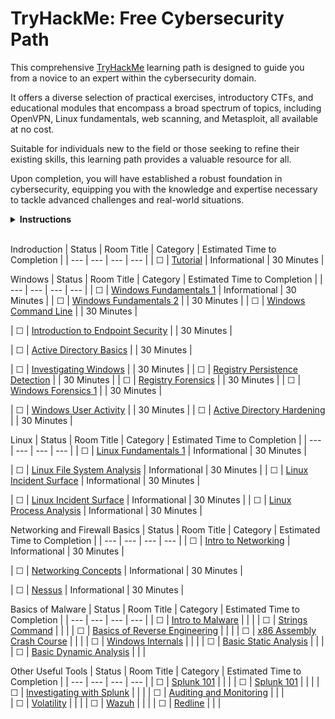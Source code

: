# TryHackMe: Free Cybersecurity Path

This comprehensive [TryHackMe](https://tryhackme.com) learning path is designed to guide you from a novice to an expert within the cybersecurity domain. 

It offers a diverse selection of practical exercises, introductory CTFs, and educational modules that encompass a broad spectrum of topics, including OpenVPN, Linux fundamentals, web scanning, and Metasploit, all available at no cost.

Suitable for individuals new to the field or those seeking to refine their existing skills, this learning path provides a valuable resource for all.

Upon completion, you will have established a robust foundation in cybersecurity, equipping you with the knowledge and expertise necessary to tackle advanced challenges and real-world situations.

<details>
  <summary>
    <b>Instructions</b>
  </summary>

  You can find instructions on how to use this repository at [INSTRUCTIONS.md](/INSTRUCTIONS.md).
</details>

<br/>

<!-- ☐ -->
<!-- ☑ -->

Indroduction
| Status | Room Title                                                                                       | Category           | Estimated Time to Completion      |
| ---    | ---                                                                                              | ---                | ---                               |
| ☐      | [Tutorial](https://tryhackme.com/room/tutorial)                                                  | Informational      | 30 Minutes                        |
<!-- | ☐ | [Logs Fundamentals](https://tryhackme.com/r/room/logsfundamentals)                               | paid for           | 30 Minutes                        | -->

Windows
| Status | Room Title                                                                                       | Category           | Estimated Time to Completion      |
| ---    | ---                                                                                              | ---                | ---                               |
| ☐      | [Windows Fundamentals 1](https://tryhackme.com/r/room/windowsfundamentals1xbx)                   | Informational      | 30 Minutes                        |
| ☐      | [Windows Fundamentals 2](https://tryhackme.com/r/room/windowsfundamentals2x0x)                   |                    | 30 Minutes                        |
| ☐      | [Windows Command Line](https://tryhackme.com/r/room/windowscommandline)                          |                    | 30 Minutes                        |
<!-- | ☐ | [Windows Powershell](https://tryhackme.com/r/room/windowspowershell)                             | paid for           | 30 Minutes                        | -->
<!-- | ☐ | [Windows Hardening](https://tryhackme.com/r/room/microsoftwindowshardening)                      | paid for           | 30 Minutes                        | -->
| ☐      | [Introduction to Endpoint Security](https://tryhackme.com/r/room/introtoendpointsecurity)        |                    | 30 Minutes                        |
<!-- | ☐ | [Core Windows Processes](https://tryhackme.com/r/room/btwindowsinternals)                        | paid for           | 30 Minutes                        |           
| ☐      | [Windows Applications](https://tryhackme.com/r/room/windowsapplications)                         |                    | 30 Minutes                        |
| ☐      | [Windows Event Logs](https://tryhackme.com/r/room/windowseventlogs)                              |                    | 30 Minutes                        | -->
| ☐      | [Active Directory Basics](https://tryhackme.com/r/room/winadbasics)                              |                    | 30 Minutes                        |
<!--| ☐  | [Sysinternals](https://tryhackme.com/r/room/btsysinternalssg)                                    |                    | 30 Minutes                        |   
| ☐      | [Sysmon](https://tryhackme.com/r/room/sysmon)                                                    |                    | 30 Minutes                        | 
| ☐      | [Monday Monitor](https://tryhackme.com/r/room/mondaymonitor)                                     | paid for           | 30 Minutes                        | -->
| ☐      | [Investigating Windows](https://tryhackme.com/r/room/investigatingwindows)                       |                    | 30 Minutes                        |
| ☐      | [Registry Persistence Detection](https://tryhackme.com/r/room/registrypersistencedetection)      |                    | 30 Minutes                        |
| ☐      | [Registry Forensics](https://tryhackme.com/r/room/expregistryforensics)                          |                    | 30 Minutes                        |
| ☐      | [Windows Forensics 1](https://tryhackme.com/r/room/windowsforensics1)                            |                    | 30 Minutes                        |
<!--| ☐  | [Windows Forensics 2](https://tryhackme.com/r/room/windowsforensics2)                            |                    | 30 Minutes                        |
| ☐      | [Windows User Account Forensics](https://tryhackme.com/r/room/windowsuseraccountforensics)       |                    | 30 Minutes                        | -->
| ☐      | [Windows User Activity](https://tryhackme.com/r/room/windowsuseractivity)                        |                    | 30 Minutes                        |
| ☐      | [Active Directory Hardening](https://tryhackme.com/r/room/activedirectoryhardening)              |                    | 30 Minutes                        |
<!--| ☐  | [Blizzard](https://tryhackme.com/r/room/blizzard)                                                |                    | 30 Minutes                        |
| ☐      | [Retracted](https://tryhackme.com/r/room/retracted)                                              |                    | 30 Minutes                        | -->



Linux
| Status | Room Title                                                                                       | Category           | Estimated Time to Completion      |
| ---    | ---                                                                                              | ---                | ---                               |
| ☐      | [Linux Fundamentals 1](https://tryhackme.com/r/room/linuxfundamentalspart1)                      | Informational      | 30 Minutes                        |
<!-- | ☐ | [Linux Shells](https://tryhackme.com/r/room/linuxshells)                                         | Informational      | 30 Minutes                        |
| ☐      | [Linux Fundamentals 2](https://tryhackme.com/r/room/linuxfundamentalspart2)                      | Informational      | 30 Minutes                        |
| ☐      | [Linux Fundamentals 3](https://tryhackme.com/r/room/linuxfundamentalspart3)                      | Informational      | 30 Minutes                        | -->
| ☐      | [Linux File System Analysis](https://tryhackme.com/r/room/linuxfilesystemanalysis)               | Informational      | 30 Minutes                        |
| ☐      | [Linux Incident Surface](https://tryhackme.com/r/room/linuxincidentsurface)                      | Informational      | 30 Minutes                        |
<!-- | ☐ | [Linux System Hardening](https://tryhackme.com/r/room/linuxsystemhardening)                      | Informational      | 30 Minutes                        | -->
| ☐      | [Linux Incident Surface](https://tryhackme.com/r/room/linuxincidentsurface)                      | Informational      | 30 Minutes                        |
| ☐      | [Linux Process Analysis](https://tryhackme.com/r/room/linuxprocessanalysis)                      | Informational      | 30 Minutes                        |
<!-- | ☐ | [Linux Logs Investigations](https://tryhackme.com/r/room/linuxlogsinvestigations)                | Informational      | 30 Minutes                        |
| ☐      | [Linux Live Analysis](https://tryhackme.com/r/room/linuxliveanalysis)                            | Informational      | 30 Minutes                        |
| ☐      | [Tardigrade](https://tryhackme.com/r/room/tardigrade)                                            | Informational      | 30 Minutes                        | -->

Networking and Firewall Basics
| Status | Room Title                                                                                       | Category           | Estimated Time to Completion      |
| ---    | ---                                                                                              | ---                | ---                               |
| ☐      | [Intro to Networking](https://tryhackme.com/r/room/introtonetworking)                            | Informational      | 30 Minutes                        |
<!-- | ☐ | [Wireshark 101](https://tryhackme.com/r/room/wireshark)                                          | Informational      | 30 Minutes                        | -->
| ☐      | [Networking Concepts](https://tryhackme.com/r/room/networkingconcepts)                           | Informational      | 30 Minutes                        |
<!-- | ☐ | [Networking Core Protocols](https://tryhackme.com/r/room/networkingcoreprotocols)                | Informational      | 30 Minutes                        |
| ☐      | [Networking Secure Protocols](https://tryhackme.com/r/room/networkingsecureprotocols)            | Informational      | 30 Minutes                        |
| ☐      | [TCPDump Basics](https://tryhackme.com/r/room/tcpdump)                                           | Informational      | 30 Minutes                        |
| ☐      | [Nmap Basics](https://tryhackme.com/r/room/nmap)                                                 | Informational      | 30 Minutes                        | -->
| ☐      | [Nessus](https://tryhackme.com/r/room/rpnessusredux)                                             | Informational      | 30 Minutes                        |
<!-- | ☐ | [Firewall Fundamentals](https://tryhackme.com/r/room/firewallfundamentals)                       | Informational      | 30 Minutes                        |
| ☐      | [Network Security Architecture](https://tryhackme.com/r/room/introtosecurityarchitecture)        | Informational      | 30 Minutes                        | -->

Basics of Malware
| Status | Room Title                                                                                       | Category           | Estimated Time to Completion      |
| ---    | ---                                                                                              | ---                | ---                               | 
| ☐      | [Intro to Malware](https://tryhackme.com/r/room/malmalintroductory)                              |                    |                                   |
| ☐      | [Strings Command](https://tryhackme.com/r/room/malstrings)                                       |                    |                                   |
| ☐      | [Basics of Reverse Engineering](https://tryhackme.com/r/room/basicmalwarere)                     |                    |                                   |
| ☐      | [x86 Assembly Crash Course](https://tryhackme.com/r/room/x86assemblycrashcourse)                 |                    |                                   |
| ☐      | [Windows Internals](https://tryhackme.com/r/room/windowsinternals)                               |                    |                                   |
| ☐      | [Basic Static Analysis](https://tryhackme.com/r/room/staticanalysis1)                            |                    |                                   |
| ☐      | [Basic Dynamic Analysis](https://tryhackme.com/r/room/basicdynamicanalysis)                      |                    |                                   |


Other Useful Tools
| Status | Room Title                                                                                       | Category           | Estimated Time to Completion      |
| ---    | ---                                                                                              | ---                | ---                               | 
| ☐      | [Splunk 101](https://tryhackme.com/r/room/splunk101)                                             |                    |                                   |
| ☐      | [Splunk 101](https://tryhackme.com/r/room/splunk201)                                             |                    |                                   |
| ☐      | [Investigating with Splunk](https://tryhackme.com/r/room/investigatingwithsplunk)                |                    |                                   |
| ☐      | [Auditing and Monitoring](https://tryhackme.com/r/room/auditingandmonitoringse)                  |                    |                                   |                     
| ☐      | [Volatility](https://tryhackme.com/r/room/volatility)                                            |                    |                                   |
| ☐      | [Wazuh](https://tryhackme.com/r/room/wazuhct)                                                    |                    |                                   |
| ☐      | [Redline](https://tryhackme.com/r/room/btredlinejoxr3d)                                          |                    |                                   |

